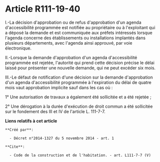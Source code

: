 # Article R111-19-40

I.-La décision d'approbation ou de refus d'approbation d'un agenda d'accessibilité programmée est notifiée au propriétaire ou
à l'exploitant qui a déposé la demande et est communiquée aux préfets intéressés lorsque l'agenda concerne des établissements
ou installations implantés dans plusieurs départements, avec l'agenda ainsi approuvé, par voie électronique. 

II.-Lorsque la demande d'approbation d'un agenda d'accessibilité programmée est rejetée, l'autorité qui prend cette décision
précise le délai laissé pour présenter une nouvelle demande, qui ne peut excéder six mois. 

III.-Le défaut de notification d'une décision sur la demande d'approbation d'un agenda d'accessibilité programmée à
l'expiration du délai de quatre mois vaut approbation implicite sauf dans les cas où : 

1° Une autorisation de travaux a également été sollicitée et a été rejetée ; 

2° Une dérogation à la durée d'exécution de droit commun a été sollicitée sur le fondement des III et IV de l'article L.
111-7-7.

**Liens relatifs à cet article**

	**Créé par**:

	  - Décret n°2014-1327 du 5 novembre 2014 - art. 1

	**Cite**:

	  - Code de la construction et de l'habitation. - art. L111-7-7 (V)
